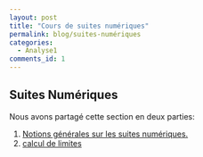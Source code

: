 ```yaml
---
layout: post
title: "Cours de suites numériques"
permalink: blog/suites-numériques
categories:
  - Analyse1
comments_id: 1
---
```

## Suites Numériques

Nous avons partagé cette section en deux parties:
1. [Notions générales sur les suites numériques.](https://drive.google.com/file/d/1G6JrK1xNWVjoHv-xJaSRDsy4AgTJ10jO/view?usp=sharing)
2. [calcul de limites](https://drive.google.com/file/d/1RQEWlrRNujwiwiU1QVObP5UOpFvexiuw/view?usp=sharing)

